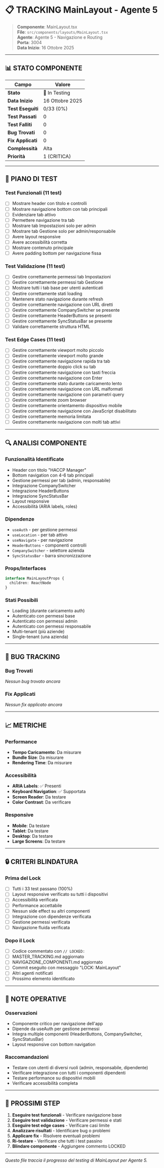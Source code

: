 # 📋 TRACKING MainLayout - Agente 5

> **Componente**: MainLayout.tsx  
> **File**: `src/components/layouts/MainLayout.tsx`  
> **Agente**: Agente 5 - Navigazione e Routing  
> **Porta**: 3004  
> **Data Inizio**: 16 Ottobre 2025

---

## 📊 STATO COMPONENTE

| Campo | Valore |
|-------|--------|
| **Stato** | 🔄 In Testing |
| **Data Inizio** | 16 Ottobre 2025 |
| **Test Eseguiti** | 0/33 (0%) |
| **Test Passati** | 0 |
| **Test Falliti** | 0 |
| **Bug Trovati** | 0 |
| **Fix Applicati** | 0 |
| **Complessità** | Alta |
| **Priorità** | 1 (CRITICA) |

---

## 🧪 PIANO DI TEST

### **Test Funzionali** (11 test)
- [ ] Mostrare header con titolo e controlli
- [ ] Mostrare navigazione bottom con tab principali
- [ ] Evidenziare tab attivo
- [ ] Permettere navigazione tra tab
- [ ] Mostrare tab Impostazioni solo per admin
- [ ] Mostrare tab Gestione solo per admin/responsabile
- [ ] Avere layout responsive
- [ ] Avere accessibilità corretta
- [ ] Mostrare contenuto principale
- [ ] Avere padding bottom per navigazione fissa

### **Test Validazione** (11 test)
- [ ] Gestire correttamente permessi tab Impostazioni
- [ ] Gestire correttamente permessi tab Gestione
- [ ] Mostrare tutti i tab base per utenti autenticati
- [ ] Gestire correttamente stati loading
- [ ] Mantenere stato navigazione durante refresh
- [ ] Gestire correttamente navigazione con URL diretti
- [ ] Gestire correttamente CompanySwitcher se presente
- [ ] Gestire correttamente HeaderButtons se presenti
- [ ] Gestire correttamente SyncStatusBar se presente
- [ ] Validare correttamente struttura HTML

### **Test Edge Cases** (11 test)
- [ ] Gestire correttamente viewport molto piccolo
- [ ] Gestire correttamente viewport molto grande
- [ ] Gestire correttamente navigazione rapida tra tab
- [ ] Gestire correttamente doppio click su tab
- [ ] Gestire correttamente navigazione con tasti freccia
- [ ] Gestire correttamente navigazione con Enter
- [ ] Gestire correttamente stato durante caricamento lento
- [ ] Gestire correttamente navigazione con URL malformati
- [ ] Gestire correttamente navigazione con parametri query
- [ ] Gestire correttamente zoom browser
- [ ] Gestire correttamente orientamento dispositivo mobile
- [ ] Gestire correttamente navigazione con JavaScript disabilitato
- [ ] Gestire correttamente memoria limitata
- [ ] Gestire correttamente navigazione con molti tab attivi

---

## 🔍 ANALISI COMPONENTE

### **Funzionalità Identificate**
- Header con titolo "HACCP Manager"
- Bottom navigation con 4-6 tab principali
- Gestione permessi per tab (admin, responsabile)
- Integrazione CompanySwitcher
- Integrazione HeaderButtons
- Integrazione SyncStatusBar
- Layout responsive
- Accessibilità (ARIA labels, roles)

### **Dipendenze**
- `useAuth` - per gestione permessi
- `useLocation` - per tab attivo
- `useNavigate` - per navigazione
- `HeaderButtons` - componenti controlli
- `CompanySwitcher` - selettore azienda
- `SyncStatusBar` - barra sincronizzazione

### **Props/Interfaces**
```typescript
interface MainLayoutProps {
  children: ReactNode
}
```

### **Stati Possibili**
- Loading (durante caricamento auth)
- Autenticato con permessi base
- Autenticato con permessi admin
- Autenticato con permessi responsabile
- Multi-tenant (più aziende)
- Single-tenant (una azienda)

---

## 🐛 BUG TRACKING

### **Bug Trovati**
*Nessun bug trovato ancora*

### **Fix Applicati**
*Nessun fix applicato ancora*

---

## 📈 METRICHE

### **Performance**
- **Tempo Caricamento**: Da misurare
- **Bundle Size**: Da misurare
- **Rendering Time**: Da misurare

### **Accessibilità**
- **ARIA Labels**: ✅ Presenti
- **Keyboard Navigation**: ✅ Supportata
- **Screen Reader**: Da testare
- **Color Contrast**: Da verificare

### **Responsive**
- **Mobile**: Da testare
- **Tablet**: Da testare
- **Desktop**: Da testare
- **Large Screens**: Da testare

---

## 🔒 CRITERI BLINDATURA

### **Prima del Lock**
- [ ] Tutti i 33 test passano (100%)
- [ ] Layout responsive verificato su tutti i dispositivi
- [ ] Accessibilità verificata
- [ ] Performance accettabile
- [ ] Nessun side effect su altri componenti
- [ ] Integrazione con dipendenze verificata
- [ ] Gestione permessi verificata
- [ ] Navigazione fluida verificata

### **Dopo il Lock**
- [ ] Codice commentato con `// LOCKED:`
- [ ] MASTER_TRACKING.md aggiornato
- [ ] NAVIGAZIONE_COMPONENTI.md aggiornato
- [ ] Commit eseguito con messaggio "LOCK: MainLayout"
- [ ] Altri agenti notificati
- [ ] Prossimo elemento identificato

---

## 📝 NOTE OPERATIVE

### **Osservazioni**
- Componente critico per navigazione dell'app
- Dipende da useAuth per gestione permessi
- Integra multiple componenti (HeaderButtons, CompanySwitcher, SyncStatusBar)
- Layout responsive con bottom navigation

### **Raccomandazioni**
- Testare con utenti di diversi ruoli (admin, responsabile, dipendente)
- Verificare integrazione con tutti i componenti dipendenti
- Testare performance su dispositivi mobili
- Verificare accessibilità completa

---

## 🚀 PROSSIMI STEP

1. **Eseguire test funzionali** - Verificare navigazione base
2. **Eseguire test validazione** - Verificare permessi e stati
3. **Eseguire test edge cases** - Verificare casi limite
4. **Analizzare risultati** - Identificare bug o problemi
5. **Applicare fix** - Risolvere eventuali problemi
6. **Ri-testare** - Verificare che tutti i test passino
7. **Blindare componente** - Aggiungere commento LOCKED

---

*Questo file traccia il progresso del testing di MainLayout per Agente 5.*
